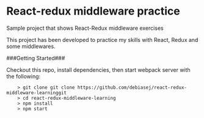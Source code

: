 # React-redux middleware practice

Sample project that shows React-Redux middleware exercises

This project has been developed to practice my skills with React, Redux and some middlewares.

###Getting Started###

Checkout this repo, install dependencies, then start webpack server with the following:

```
	> git clone git clone https://github.com/debiasej/react-redux-middleware-learninggit
	> cd react-redux-middleware-learning
	> npm install
	> npm start
```
